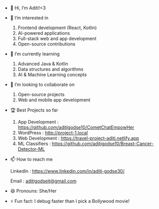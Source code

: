 - 👋 Hi, I’m Aditi!<3
  
- 👀 I’m interested in
  1. Frontend development (React, Kotlin)
  2. AI-powered applications
  3. Full-stack web and app development
  4. Open-source contributions
     
- 🌱 I’m currently learning
  1. Advanced Java & Kotlin
  2. Data structures and algorithms
  3. AI & Machine Learning concepts
     
- 💞️ I’m looking to collaborate on
  1. Open-source projects
  2. Web and mobile app development
 
- 🏆 Best Projects so far
  1. App Development : https://github.com/aditigodse10/CometChatEmpowHer
  2. WordPress : http://project-1.local
  3. Web Development : https://travel-project-aditi.netlify.app
  4. ML Classifiers : https://github.com/aditigodse10/Breast-Cancer-Detector-ML
     
- 📫 How to reach me
  
  LinkedIn : https://www.linkedin.com/in/aditi-godse30/
  
  Email : aditigodseit@gmail.com

- 😄 Pronouns: She/Her
  
- ⚡ Fun fact: I debug faster than I pick a Bollywood movie!

